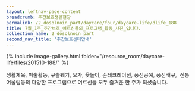 ```yaml
--- 
layout: leftnav-page-content 
breadcrumb: 주간보호생활현장 
permalink: /2_dosolnoin_part/daycare/four/daycare-life/dlife_188
title: 7월_1주_주간보호_어르신들의_프로그램_활동_사진_입니다.
collection_name: 2_dosolnoin_part
second_nav_title: '주간보호센터안내' 
---
```

{% include image-gallery.html folder="/resource_room/daycare-life/files/201510-188/" %}







생활체육, 미술활동, 구슬꿰기, 요가, 윷놀이, 손레크레이션, 풍선공예, 풍선배구,  전통어울림등의 다양한 프로그램으로 어르신들 모두 즐거운 한 주가 되셨습니다.